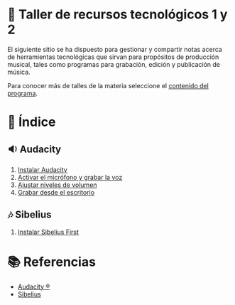 # :musical_keyboard: Taller de recursos tecnológicos 1 y 2

El siguiente sitio se ha dispuesto para gestionar y compartir notas acerca de herramientas tecnológicas que sirvan para propósitos de producción musical, tales como programas para grabación, edición y publicación de música.

Para conocer más de talles de la materia seleccione el [contenido del programa](programa.md).

# :bookmark_tabs: Índice
## :sound: Audacity
1. [Instalar Audacity](audacity/01_instalar_audacity.md)
2. [Activar el micrófono y grabar la voz](audacity/02_activar_micrófono.md)
3. [Ajustar niveles de volumen](audacity/03_ajustar_niveles.md)
4. [Grabar desde el escritorio](audacity/04_grabar_escritorio.md)

## :notes: Sibelius
1. [Instalar Sibelius First](sibelius/01_instalar_sibelius.md)


# :books: Referencias
- [Audacity ®](https://www.audacityteam.org/)
- [Sibelius](https://www.avid.com/sibelius)
